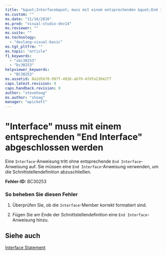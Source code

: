 ```yaml
---
title: "&quot;Interface&quot; muss mit einem entsprechenden &quot;End Interface&quot; abgeschlossen werden | Microsoft Docs"
ms.custom: ""
ms.date: "11/16/2016"
ms.prod: "visual-studio-dev14"
ms.reviewer: ""
ms.suite: ""
ms.technology: 
  - "devlang-visual-basic"
ms.tgt_pltfrm: ""
ms.topic: "article"
f1_keywords: 
  - "vbc30253"
  - "bc30253"
helpviewer_keywords: 
  - "BC30253"
ms.assetid: 0a2d5b70-997f-4926-ab79-4fdfa23042f7
caps.latest.revision: 9
caps.handback.revision: 9
author: "stevehoag"
ms.author: "shoag"
manager: "wpickett"
---
```

# &quot;Interface&quot; muss mit einem entsprechenden &quot;End Interface&quot; abgeschlossen werden
Eine `Interface`\-Anweisung tritt ohne entsprechende `End Interface`\-Anweisung auf. Sie müssen eine `End Interface`\-Anweisung verwenden, um die Schnittstellendefinition abzuschließen.  
  
 **Fehler\-ID:** BC30253  
  
### So beheben Sie diesen Fehler  
  
1.  Überprüfen Sie, ob die `Interface`\-Member korrekt formatiert sind.  
  
2.  Fügen Sie am Ende der Schnittstellendefinition eine `End Interface`\-Anweisung hinzu.  
  
## Siehe auch  
 [Interface Statement](../../visual-basic/language-reference/statements/interface-statement.md)